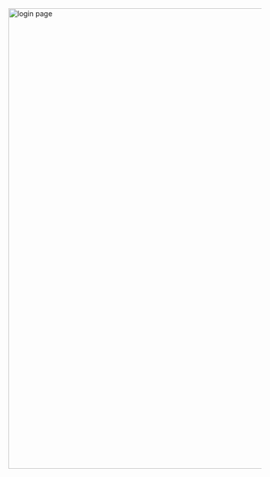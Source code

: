 <img width="1865" height="916" alt="login page" src="https://github.com/user-attachments/assets/e3ab6f2d-d365-4018-b70a-b27bc8b6986f" />
